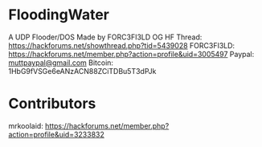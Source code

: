 # FloodingWater
A UDP Flooder/DOS
Made by FORC3FI3LD 
OG HF Thread: https://hackforums.net/showthread.php?tid=5439028
FORC3FI3LD: https://hackforums.net/member.php?action=profile&uid=3005497
Paypal: muttpaypal@gmail.com 
Bitcoin: 1HbG9fVSGe6eANzACN88ZCiTDBu5T3dPJk

# Contributors
mrkoolaid: https://hackforums.net/member.php?action=profile&uid=3233832